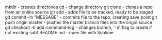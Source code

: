 mkdir - creates directories
cd - change directory
git clone <URL> - clones a repo from an online source
git add <FILENAME> - adds file to be tracked, ready to be staged
git commit -m "MESSAGE" - commits file to the repo, creating save point
git push origin master - pushes the master branch files into the origin source
git checkout -b add-command-log - changes branch, '-b' flag to create if not existing
sub1 README.md - open file with Sublime
